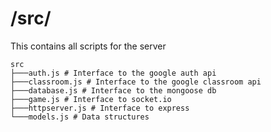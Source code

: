 # /src/

This contains all scripts for the server

```
src
├───auth.js # Interface to the google auth api
├───classroom.js # Interface to the google classroom api
├───database.js # Interface to the mongoose db
├───game.js # Interface to socket.io
├───httpserver.js # Interface to express
└───models.js # Data structures
```